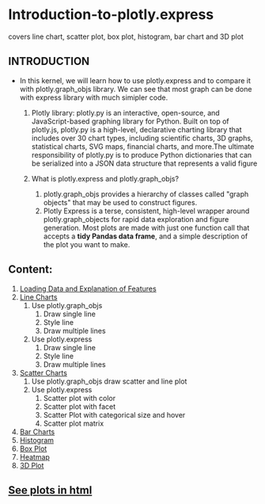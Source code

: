 # Introduction-to-plotly.express
covers line chart, scatter plot, box plot, histogram, bar chart and 3D plot
## INTRODUCTION
* In this kernel, we will learn how to use plotly.express and to compare it with plotly.graph_objs library. We can see that most graph can be done with express library with much simipler code.

    1. Plotly library: plotly.py is an interactive, open-source, and JavaScript-based graphing library for Python. Built on top of plotly.js, plotly.py is a high-level, declarative charting library that includes over 30 chart types, including scientific charts, 3D graphs, statistical charts, SVG maps, financial charts, and more.The ultimate responsibility of plotly.py is to produce Python dictionaries that can be serialized into a JSON data structure that represents a valid figure
    
    2. What is plotly.express and plotly.graph_objs?
        1. plotly.graph_objs provides a hierarchy of classes called "graph objects" that may be used to construct figures.
        2. Plotly Express is a terse, consistent, high-level wrapper around plotly.graph_objects for rapid data exploration and figure generation. Most plots are made with just one function call that accepts a **tidy Pandas data frame**, and a simple description of the plot you want to make.
        
## Content:
1. [Loading Data and Explanation of Features](#1)
1. [Line Charts](#2)
    1. Use plotly.graph_objs
        1. Draw single line
        2. Style line
        3. Draw multiple lines
    2. Use plotly.express
        1. Draw single line
        2. Style line
        3. Draw multiple lines
1. [Scatter Charts](#3)
    1. Use plotly.graph_objs draw scatter and line plot
    2. Use plotly.express 
        1. Scatter plot with color
        2. Scatter plot with facet
        3. Scatter Plot with categorical size and hover
        4. Scatter plot matrix
1. [Bar Charts](#4)
1. [Histogram](#5)
1. [Box Plot](#6)
1. [Heatmap](#7)
1. [3D Plot](#8)


## [See plots in html](/Users/anna/Documents/GitHub/https://github.com/tang0614/Introduction-to-plotly.express/blob/master/express.html)

